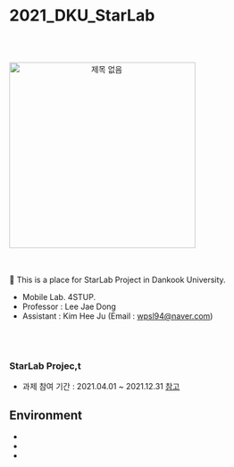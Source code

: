 # 2021_DKU_StarLab


<br><br>

<div align="center" style="display:flex;"><img width="333" alt="제목 없음" src="https://ifh.cc/g/sjpLLk.jpg"></div>

<div align="center">
  </div>
<br><br>


📌 This is a place for StarLab Project in Dankook University.
- Mobile Lab. 4STUP. <br>
- Professor : Lee Jae Dong <br>
- Assistant : Kim Hee Ju (Email : wpsl94@naver.com) <br>

<br><br>


### StarLab Projec,t
- 과제 참여 기간 : 2021.04.01 ~ 2021.12.31
[참고](https://ezone.iitp.kr/common/anno/02/form.tab?PMS_TSK_PBNC_ID=PBD202100000022)

## Environment
-
-
-

<br>
